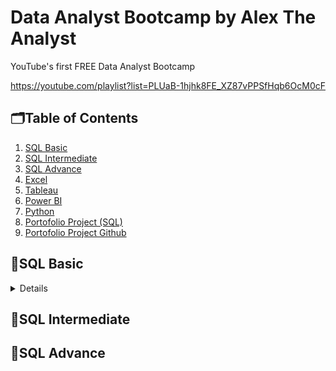 # Data Analyst Bootcamp by Alex The Analyst

YouTube's first FREE Data Analyst Bootcamp

https://youtube.com/playlist?list=PLUaB-1hjhk8FE_XZ87vPPSfHqb6OcM0cF

## 🗂️Table of Contents
1. [SQL Basic]()
2. [SQL Intermediate]()
3. [SQL Advance]()
4. [Excel]()
5. [Tableau]()
6. [Power BI]()
7. [Python]()
8. [Portofolio Project (SQL)]()
9. [Portofolio Project Github]()

## 📑SQL Basic
<details>

**Part 1** | [Youtube](https://youtu.be/RSlqWnP-Dy8)

- installing SQL Server Management Studio
- create tables

example:
```sql
CREATE TABLE EmployeeSalary
(EmployeeID int,
JobTitle Varchar(50),
Salary int)
```

**Part 2** | [Youtube](https://youtu.be/PyYgERKq25I)

- SELECT and FROM statment

example:
```sql
SELECT TOP 5 *
FROM EmployeeDemographics
```

**Part 3** | [Youtube](https://youtu.be/A9TOuDZTPDU)

- WHERE statment

example:
```sql
SELECT *
FROM EmployeeDemographics
WHERE FirstName <> 'Jim'
```

**Part 4** | [Youtube](https://youtu.be/LXwfzIRD-Ds)

- GROUP BY and ORDER BY statment

example:
```sql
SELECT Age,Gender, COUNT(Gender) AS COUNTGENDER
FROM EmployeeDemographics
WHERE Age > 31
GROUP BY Gender, Age 
ORDER BY AGE DESC
```

</details>

## 📑SQL Intermediate

## 📑SQL Advance